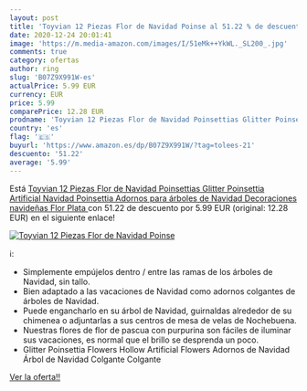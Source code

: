 ```yaml
---
layout: post
title: 'Toyvian 12 Piezas Flor de Navidad Poinse al 51.22 % de descuento'
date: 2020-12-24 20:01:41
image: 'https://m.media-amazon.com/images/I/51eMk++YkWL._SL200_.jpg'
comments: true
category: ofertas
author: ring
slug: 'B07Z9X991W-es'
actualPrice: 5.99 EUR
currency: EUR
price: 5.99
comparePrice: 12.28 EUR
prodname: 'Toyvian 12 Piezas Flor de Navidad Poinsettias Glitter Poinsettia Artificial Navidad Poinsettia Adornos para árboles de Navidad Decoraciones navideñas Flor  Plata '
country: 'es'
flag: '🇪🇸'
buyurl: 'https://www.amazon.es/dp/B07Z9X991W/?tag=tolees-21'
descuento: '51.22'
average: '5.99'
---
```


Está [Toyvian 12 Piezas Flor de Navidad Poinsettias Glitter Poinsettia Artificial Navidad Poinsettia Adornos para árboles de Navidad Decoraciones navideñas Flor  Plata ](https://www.amazon.es/dp/B07Z9X991W/?tag=tolees-21) con 51.22 de descuento por 5.99 EUR (original: 12.28 EUR) en el siguiente enlace!

[![Toyvian 12 Piezas Flor de Navidad Poinse](https://m.media-amazon.com/images/I/51eMk++YkWL._SL200_.jpg)](https://www.amazon.es/dp/B07Z9X991W/?tag=tolees-21)

ℹ️:

- Simplemente empújelos dentro / entre las ramas de los árboles de Navidad, sin tallo.
- Bien adaptado a las vacaciones de Navidad como adornos colgantes de árboles de Navidad.
- Puede engancharlo en su árbol de Navidad, guirnaldas alrededor de su chimenea o adjuntarlas a sus centros de mesa de velas de Nochebuena.
- Nuestras flores de flor de pascua con purpurina son fáciles de iluminar sus vacaciones, es normal que el brillo se desprenda un poco.
- Glitter Poinsettia Flowers Hollow Artificial Flowers Adornos de Navidad Árbol de Navidad Colgante Colgante

[Ver la oferta!!](https://www.amazon.es/dp/B07Z9X991W/?tag=tolees-21)
